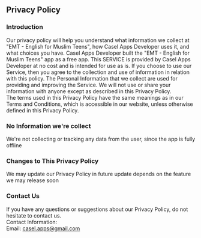 Privacy Policy  
----------------

### Introduction  
Our privacy policy will help you understand what information we collect at "EMT - English for Muslim Teens", how Casel Apps Developer uses it, and what choices you have.
Casel Apps Developer built the "EMT - English for Muslim Teens" app as a free app. This SERVICE is provided by Casel Apps Developer at no cost and is intended for use as is.
If you choose to use our Service, then you agree to the collection and use of information in  relation with this policy. The Personal Information that we collect are used for providing and improving the Service. We will not use or share your information with anyone except as described in this Privacy Policy.  
The terms used in this Privacy Policy have the same meanings as in our Terms and Conditions, which is accessible in our website, unless otherwise  defined in this Privacy Policy.

### No Information we're collect  
We're not collecting or tracking any data from the user, since the app is fully offline

### Changes to This Privacy Policy  
We may update our Privacy Policy in future update depends on the feature we may release soon

### Contact Us  
If you have any questions or suggestions about our Privacy Policy, do not hesitate to contact us.  
Contact Information:  
Email: casel.apps@gmail.com
